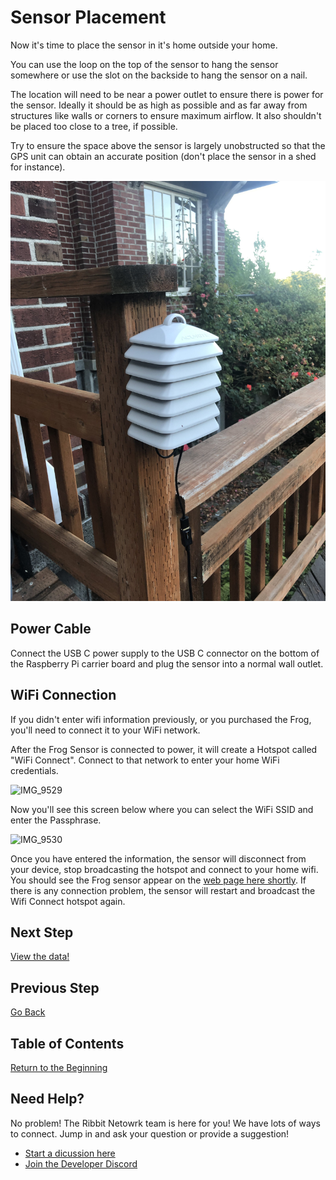 # Sensor Placement

Now it's time to place the sensor in it's home outside your home.

You can use the loop on the top of the sensor to hang the sensor somewhere or use the slot on the backside to hang the sensor on a nail.

The location will need to be near a power outlet to ensure there is power for the sensor. Ideally it should be as high as possible and as far away from structures like walls or corners to ensure maximum airflow. It also shouldn't be placed too close to a tree, if possible.

Try to ensure the space above the sensor is largely unobstructed so that the GPS unit can obtain an accurate position (don't place the sensor in a shed for instance).

![placement](images/sensor_placement.jpg)

## Power Cable
Connect the USB C power supply to the USB C connector on the bottom of the Raspberry Pi carrier board and plug the sensor into a normal wall outlet.

## WiFi Connection

If you didn't enter wifi information previously, or you purchased the Frog, you'll need to connect it to your WiFi network.

After the Frog Sensor is connected to power, it will create a Hotspot called "WiFi Connect". Connect to that network to enter your home WiFi credentials.

![IMG_9529](https://user-images.githubusercontent.com/2559382/132726575-3b223221-369a-4b77-a6eb-4cfcf5464836.PNG)

Now you'll see this screen below where you can select the WiFi SSID and enter the Passphrase.

![IMG_9530](https://user-images.githubusercontent.com/2559382/132726695-275c0557-6907-45ca-b88f-dedde213ec59.PNG)

Once you have entered the information, the sensor will disconnect from your device, stop broadcasting the hotspot and connect to your home wifi. You should see the Frog sensor appear on the [web page here shortly](https://ribbit-network.herokuapp.com/). If there is any connection problem, the sensor will restart and broadcast the Wifi Connect hotspot again.

## Next Step
[View the data!](7-done.md)

## Previous Step
[Go Back](5-software.md)

## Table of Contents
[Return to the Beginning](0-start-here.md)

## Need Help?
No problem! The Ribbit Netowrk team is here for you! We have lots of ways to connect. Jump in and ask your question or provide a suggestion!
* [Start a dicussion here](https://github.com/Ribbit-Network/ribbit-network-frog-sensor/discussions/new)
* [Join the Developer Discord](https://discord.gg/vq8PkDb2TC)
